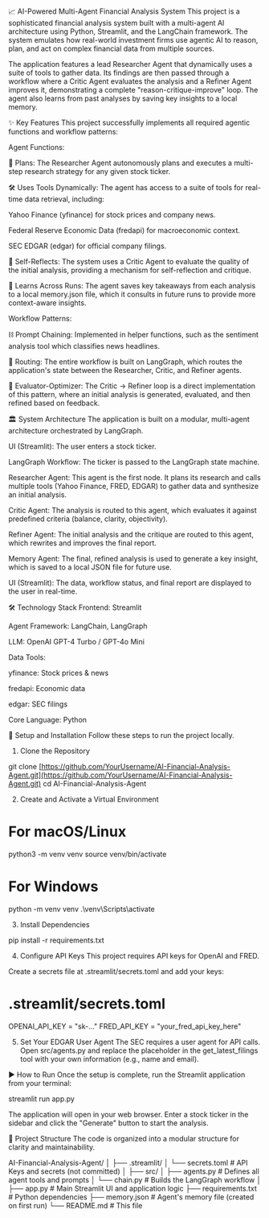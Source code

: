 📈 AI-Powered Multi-Agent Financial Analysis System
This project is a sophisticated financial analysis system built with a multi-agent AI architecture using Python, Streamlit, and the LangChain framework. The system emulates how real-world investment firms use agentic AI to reason, plan, and act on complex financial data from multiple sources.

The application features a lead Researcher Agent that dynamically uses a suite of tools to gather data. Its findings are then passed through a workflow where a Critic Agent evaluates the analysis and a Refiner Agent improves it, demonstrating a complete "reason-critique-improve" loop. The agent also learns from past analyses by saving key insights to a local memory.

✨ Key Features
This project successfully implements all required agentic functions and workflow patterns:

Agent Functions:

🤖 Plans: The Researcher Agent autonomously plans and executes a multi-step research strategy for any given stock ticker.

🛠️ Uses Tools Dynamically: The agent has access to a suite of tools for real-time data retrieval, including:

Yahoo Finance (yfinance) for stock prices and company news.

Federal Reserve Economic Data (fredapi) for macroeconomic context.

SEC EDGAR (edgar) for official company filings.

🤔 Self-Reflects: The system uses a Critic Agent to evaluate the quality of the initial analysis, providing a mechanism for self-reflection and critique.

🧠 Learns Across Runs: The agent saves key takeaways from each analysis to a local memory.json file, which it consults in future runs to provide more context-aware insights.

Workflow Patterns:

⛓️ Prompt Chaining: Implemented in helper functions, such as the sentiment analysis tool which classifies news headlines.

🔀 Routing: The entire workflow is built on LangGraph, which routes the application's state between the Researcher, Critic, and Refiner agents.

🔄 Evaluator-Optimizer: The Critic -> Refiner loop is a direct implementation of this pattern, where an initial analysis is generated, evaluated, and then refined based on feedback.

🏛️ System Architecture
The application is built on a modular, multi-agent architecture orchestrated by LangGraph.

UI (Streamlit): The user enters a stock ticker.

LangGraph Workflow: The ticker is passed to the LangGraph state machine.

Researcher Agent: This agent is the first node. It plans its research and calls multiple tools (Yahoo Finance, FRED, EDGAR) to gather data and synthesize an initial analysis.

Critic Agent: The analysis is routed to this agent, which evaluates it against predefined criteria (balance, clarity, objectivity).

Refiner Agent: The initial analysis and the critique are routed to this agent, which rewrites and improves the final report.

Memory Agent: The final, refined analysis is used to generate a key insight, which is saved to a local JSON file for future use.

UI (Streamlit): The data, workflow status, and final report are displayed to the user in real-time.

🛠️ Technology Stack
Frontend: Streamlit

Agent Framework: LangChain, LangGraph

LLM: OpenAI GPT-4 Turbo / GPT-4o Mini

Data Tools:

yfinance: Stock prices & news

fredapi: Economic data

edgar: SEC filings

Core Language: Python

🚀 Setup and Installation
Follow these steps to run the project locally.

1. Clone the Repository

git clone [https://github.com/YourUsername/AI-Financial-Analysis-Agent.git](https://github.com/YourUsername/AI-Financial-Analysis-Agent.git)
cd AI-Financial-Analysis-Agent

2. Create and Activate a Virtual Environment

# For macOS/Linux
python3 -m venv venv
source venv/bin/activate

# For Windows
python -m venv venv
.\venv\Scripts\activate

3. Install Dependencies

pip install -r requirements.txt

4. Configure API Keys
This project requires API keys for OpenAI and FRED.

Create a secrets file at .streamlit/secrets.toml and add your keys:

# .streamlit/secrets.toml

OPENAI_API_KEY = "sk-..."
FRED_API_KEY = "your_fred_api_key_here"

5. Set Your EDGAR User Agent
The SEC requires a user agent for API calls. Open src/agents.py and replace the placeholder in the get_latest_filings tool with your own information (e.g., name and email).

▶️ How to Run
Once the setup is complete, run the Streamlit application from your terminal:

streamlit run app.py

The application will open in your web browser. Enter a stock ticker in the sidebar and click the "Generate" button to start the analysis.

📂 Project Structure
The code is organized into a modular structure for clarity and maintainability.

AI-Financial-Analysis-Agent/
│
├── .streamlit/
│   └── secrets.toml        # API Keys and secrets (not committed)
│
├── src/
│   ├── agents.py           # Defines all agent tools and prompts
│   └── chain.py            # Builds the LangGraph workflow
│
├── app.py                  # Main Streamlit UI and application logic
├── requirements.txt        # Python dependencies
├── memory.json             # Agent's memory file (created on first run)
└── README.md               # This file

